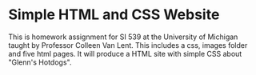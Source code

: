 # Simple HTML and CSS Website 
This is homework assignment for SI 539 at the University of Michigan taught by Professor Colleen Van Lent. This includes a css, images folder and five html pages. It will produce a HTML site with simple CSS about "Glenn's Hotdogs". 
